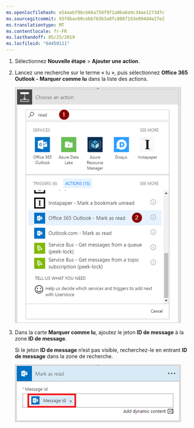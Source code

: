 ```yaml
---
ms.openlocfilehash: e54aabf96c666a750f9f1a06a6a9c34ae1273d7c
ms.sourcegitcommit: 93f8bac60cebb783b3a8fc8887193e094d4e27e2
ms.translationtype: MT
ms.contentlocale: fr-FR
ms.lasthandoff: 05/25/2019
ms.locfileid: "64459111"
---
```

1. Sélectionnez **Nouvelle étape** > **Ajouter une action**.
2. Lancez une recherche sur le terme « lu », puis sélectionnez **Office 365 Outlook - Marquer comme lu** dans la liste des actions.
   
    ![Marquer comme lu](media/email-triggers/email-triggers-5.png)
3. Dans la carte **Marquer comme lu**, ajoutez le jeton **ID de message** à la zone **ID de message**.
   
     Si le jeton **ID de message** n’est pas visible, recherchez-le en entrant **ID de message** dans la zone de recherche.
   
    ![ID de message](media/email-triggers/email-triggers-6.png)

